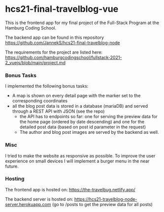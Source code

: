 # hcs21-final-travelblog-vue

This is the frontend app for my final project of the Full-Stack Program at the Hamburg Coding School.

The backend app can be found in this repository https://github.com/JannekS/hcs21-final-travelblog-node

The requirements for the project are listed here: https://github.com/hamburgcodingschool/fullstack-2021-2_vuejs/blob/main/project.md

### Bonus Tasks

I implemented the following bonus tasks:
- A map is shown on every detail page with the marker set to the corresponding coordinates
- all the blog post data is stored in a database (mariaDB) and served through a REST API with JSON (see the repo)
  - the API has to endpoints so far: one for serving the preview data for the home page (ordered by date descending) and one for the detailed post data (based on post id parameter in the request)
  - The author and blog post images are served by the backend as well.

### Misc

I tried to make the website as responsive as possible. To improve the user experience on small devices I will implement a burger menu in the near future.

### Hosting

The frontend app is hosted on: https://the-travelbug.netlify.app/

The backend server is hosted on: https://hcs21-travelblog-node-server.herokuapp.com (go to /posts to get the preview data for all posts)






